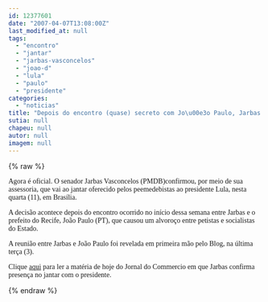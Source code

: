 ```yaml
---
id: 12377601
date: "2007-04-07T13:08:00Z"
last_modified_at: null
tags:
  - "encontro"
  - "jantar"
  - "jarbas-vasconcelos"
  - "joao-d"
  - "lula"
  - "paulo"
  - "presidente"
categories:
  - "noticias"
title: "Depois do encontro (quase) secreto com Jo\u00e3o Paulo, Jarbas decide ir a jantar com presidente Lula"
sutia: null
chapeu: null
autor: null
imagem: null
---
```

{% raw %}
<p><P><FONT face=Verdana>Agora é oficial. O senador Jarbas Vasconcelos (PMDB)c</FONT><FONT face=Verdana>onfirmou, por meio de sua assessoria, que </FONT><FONT face=Verdana>vai ao jantar oferecido pelos peemedebistas </FONT><FONT face=Verdana>ao presidente Lula, nesta quarta (11), em </FONT><FONT face=Verdana>Brasília.</FONT></P></p>
<p><P><FONT face=Verdana>A decisão acontece depois do encontro </FONT><FONT face=Verdana>ocorrido no início dessa semana entre Jarbas </FONT><FONT face=Verdana>e o prefeito do Recife, João Paulo (PT), que </FONT><FONT face=Verdana>causou&nbsp;um alvoroço&nbsp;entre petistas e socialistas </FONT><FONT face=Verdana>do Estado.</FONT></P></p>
<p><P><FONT face=Verdana>A reunião entre Jarbas e João Paulo foi </FONT><FONT face=Verdana>revelada em primeira mão pelo Blog, na última </FONT><FONT face=Verdana>terça (3).</FONT></P></p>
<p><P><FONT face=Verdana>Clique </FONT><A href=\"https://jc3.uol.com.br/jornal/2007/04/07/not_226791.php\"><FONT face=Verdana>aqui</FONT></A><FONT face=Verdana> para ler a matéria de hoje do </FONT><FONT face=Verdana>Jornal do Commercio em que Jarbas confirma </FONT><FONT face=Verdana>presença no jantar com o presidente.</FONT></P> </p>
{% endraw %}